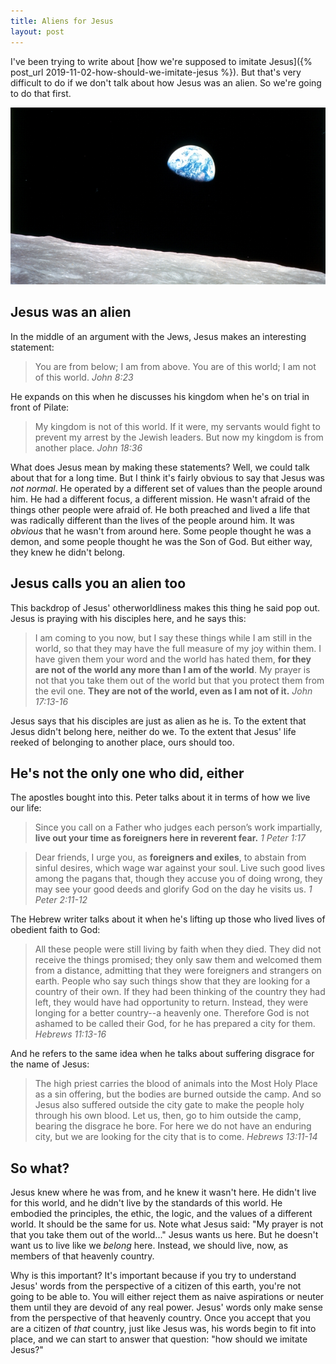 ```yaml
---
title: Aliens for Jesus
layout: post
---
```


I've been trying to write about [how we're supposed to imitate Jesus]({% post_url 2019-11-02-how-should-we-imitate-jesus %}). But that's very difficult to do if we don't talk about how Jesus was an alien. So we're going to do that first.

![Pale Blue Dot](/files/earthrise_helix.jpg)

## Jesus was an alien

In the middle of an argument with the Jews, Jesus makes an interesting statement:

> You are from below; I am from above. You are of this world; I am not of this world. *John 8:23* 

He expands on this when he discusses his kingdom when he's on trial in front of Pilate: 

> My kingdom is not of this world. If it were, my servants would fight to prevent my arrest by the Jewish leaders. But now my kingdom is from another place. *John 18:36*

What does Jesus mean by making these statements? Well, we could talk about that for a long time. But I think it's fairly obvious to say that Jesus was *not normal*. He operated by a different set of values than the people around him. He had a different focus, a different mission. He wasn't afraid of the things other people were afraid of. He both preached and lived a life that was radically different than the lives of the people around him. It was *obvious* that he wasn't from around here. Some people thought he was a demon, and some people thought he was the Son of God. But either way, they knew he didn't belong.

## Jesus calls you an alien too

This backdrop of Jesus' otherworldliness makes this thing he said pop out. Jesus is praying with his disciples here, and he says this:

> I am coming to you now, but I say these things while I am still in the world, so that they may have the full measure of my joy within them. I have given them your word and the world has hated them, **for they are not of the world any more than I am of the world**. My prayer is not that you take them out of the world but that you protect them from the evil one. **They are not of the world, even as I am not of it.** *John 17:13-16* 

Jesus says that his disciples are just as alien as he is. To the extent that Jesus didn't belong here, neither do we. To the extent that Jesus' life reeked of belonging to another place, ours should too. 

## He's not the only one who did, either

The apostles bought into this. Peter talks about it in terms of how we live our life:

> Since you call on a Father who judges each person’s work impartially, **live out your time as foreigners here in reverent fear.** *1 Peter 1:17*

> Dear friends, I urge you, as **foreigners and exiles**, to abstain from sinful desires, which wage war against your soul. Live such good lives among the pagans that, though they accuse you of doing wrong, they may see your good deeds and glorify God on the day he visits us. *1 Peter 2:11-12*

The Hebrew writer talks about it when he's lifting up those who lived lives of obedient faith to God:

> All these people were still living by faith when they died. They did not receive the things promised; they only saw them and welcomed them from a distance, admitting that they were foreigners and strangers on earth. People who say such things show that they are looking for a country of their own. If they had been thinking of the country they had left, they would have had opportunity to return. Instead, they were longing for a better country--a heavenly one. Therefore God is not ashamed to be called their God, for he has prepared a city for them. *Hebrews 11:13-16*

And he refers to the same idea when he talks about suffering disgrace for the name of Jesus:

> The high priest carries the blood of animals into the Most Holy Place as a sin offering, but the bodies are burned outside the camp. And so Jesus also suffered outside the city gate to make the people holy through his own blood. Let us, then, go to him outside the camp, bearing the disgrace he bore. For here we do not have an enduring city, but we are looking for the city that is to come. *Hebrews 13:11-14* 

## So what?

Jesus knew where he was from, and he knew it wasn't here. He didn't live for this world, and he didn't live by the standards of this world. He embodied the principles, the ethic, the logic, and the values of a different world. It should be the same for us. Note what Jesus said: "My prayer is not that you take them out of the world..." Jesus wants us here. But he doesn't want us to live like we *belong* here. Instead, we should live, now, as members of that heavenly country. 

Why is this important? It's important because if you try to understand Jesus' words from the perspective of a citizen of this earth, you're not going to be able to. You will either reject them as naive aspirations or neuter them until they are devoid of any real power. Jesus' words only make sense from the perspective of that heavenly country. Once you accept that you are a citizen of *that* country, just like Jesus was, his words begin to fit into place, and we can start to answer that question: "how should we imitate Jesus?"